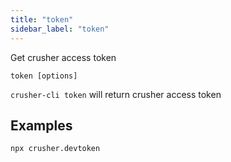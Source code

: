 ```yaml
---
title: "token"
sidebar_label: "token"
---
```



Get crusher access token

```shell
token [options]
```

`crusher-cli token` will return crusher access token
## Examples

```shell
npx crusher.devtoken
```

